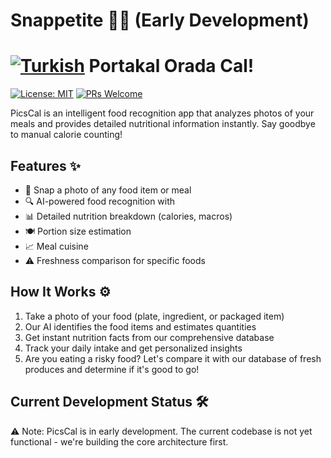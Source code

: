# Snappetite 🍎📸 (Early Development)
# [![Turkish](https://img.shields.io/badge/Türkçe-%23E30A17?style=flat&logoColor=white&logo=data:image/svg+xml;base64,PHN2ZyB4bWxucz0iaHR0cDovL3d3dy53My5vcmcvMjAwMC9zdmciIHZpZXdCb3g9IjAgMCA5MDAgNjAwIj48cmVjdCB3aWR0aD0iOTAwIiBoZWlnaHQ9IjYwMCIgZmlsbD0iI2UzMGExNyIvPjxjaXJjbGUgY3g9IjQ1MCIgY3k9IjMwMCIgcj0iMTIwIiBmaWxsPSJ3aGl0ZSIvPjxjaXJjbGUgY3g9IjQ3MCIgY3k9IjMwMCIgcj0iODAiIGZpbGw9IiNlMzBhMTciLz48L3N2Zz4=)]() Portakal Orada Cal!

[![License: MIT](https://img.shields.io/badge/License-MIT-yellow.svg)](https://opensource.org/licenses/MIT)
[![PRs Welcome](https://img.shields.io/badge/PRs-welcome-brightgreen.svg)](http://makeapullrequest.com)

PicsCal is an intelligent food recognition app that analyzes photos of your meals and provides detailed nutritional information instantly. Say goodbye to manual calorie counting!

## Features ✨

- 📸 Snap a photo of any food item or meal
- 🔍 AI-powered food recognition with
- 📊 Detailed nutrition breakdown (calories, macros)
- 🍽️ Portion size estimation
- 📈 Meal cuisine
- ⚠️ Freshness comparison for specific foods

## How It Works ⚙️

1. Take a photo of your food (plate, ingredient, or packaged item)
2. Our AI identifies the food items and estimates quantities
3. Get instant nutrition facts from our comprehensive database
4. Track your daily intake and get personalized insights
5. Are you eating a risky food? Let's compare it with our database of fresh produces and determine if it's good to go!

## Current Development Status 🛠️

⚠️ Note: PicsCal is in early development. The current codebase is not yet functional - we're building the core architecture first.
